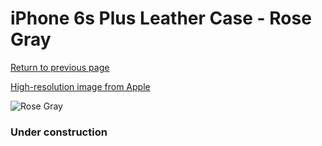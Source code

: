 # iPhone 6s Plus Leather Case - Rose Gray

[Return to previous page](/iphone_6)

[High-resolution image from Apple](https://store.storeimages.cdn-apple.com/8756/as-images.apple.com/is/MKXE2?wid=4500&hei=4500&fmt=png)

<div style="width: 384px"><img src="/everyphone/MKXE2.png" alt="Rose Gray"></div>

### Under construction
